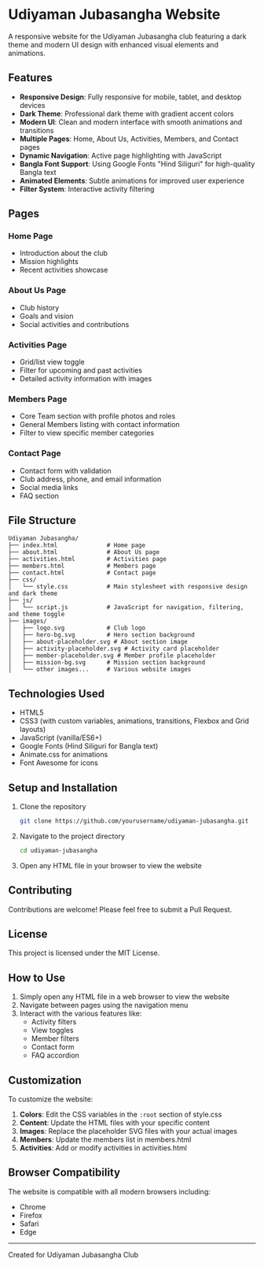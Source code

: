 # Udiyaman Jubasangha Website

A responsive website for the Udiyaman Jubasangha club featuring a dark theme and modern UI design with enhanced visual elements and animations.

## Features

- **Responsive Design**: Fully responsive for mobile, tablet, and desktop devices
- **Dark Theme**: Professional dark theme with gradient accent colors
- **Modern UI**: Clean and modern interface with smooth animations and transitions
- **Multiple Pages**: Home, About Us, Activities, Members, and Contact pages
- **Dynamic Navigation**: Active page highlighting with JavaScript
- **Bangla Font Support**: Using Google Fonts "Hind Siliguri" for high-quality Bangla text
- **Animated Elements**: Subtle animations for improved user experience
- **Filter System**: Interactive activity filtering

## Pages

### Home Page
- Introduction about the club
- Mission highlights
- Recent activities showcase

### About Us Page
- Club history
- Goals and vision
- Social activities and contributions

### Activities Page
- Grid/list view toggle
- Filter for upcoming and past activities
- Detailed activity information with images

### Members Page
- Core Team section with profile photos and roles
- General Members listing with contact information
- Filter to view specific member categories

### Contact Page
- Contact form with validation
- Club address, phone, and email information
- Social media links
- FAQ section

## File Structure

```
Udiyaman Jubasangha/
├── index.html              # Home page
├── about.html              # About Us page
├── activities.html         # Activities page
├── members.html            # Members page
├── contact.html            # Contact page
├── css/
│   └── style.css           # Main stylesheet with responsive design and dark theme
├── js/
│   └── script.js           # JavaScript for navigation, filtering, and theme toggle
├── images/
│   ├── logo.svg            # Club logo
│   ├── hero-bg.svg         # Hero section background
│   ├── about-placeholder.svg # About section image
│   ├── activity-placeholder.svg # Activity card placeholder
│   ├── member-placeholder.svg # Member profile placeholder
│   ├── mission-bg.svg      # Mission section background
│   └── other images...     # Various website images
```

## Technologies Used

- HTML5
- CSS3 (with custom variables, animations, transitions, Flexbox and Grid layouts)
- JavaScript (vanilla/ES6+)
- Google Fonts (Hind Siliguri for Bangla text)
- Animate.css for animations
- Font Awesome for icons

## Setup and Installation

1. Clone the repository
   ```bash
   git clone https://github.com/yourusername/udiyaman-jubasangha.git
   ```

2. Navigate to the project directory
   ```bash
   cd udiyaman-jubasangha
   ```

3. Open any HTML file in your browser to view the website

## Contributing

Contributions are welcome! Please feel free to submit a Pull Request.

## License

This project is licensed under the MIT License.

## How to Use

1. Simply open any HTML file in a web browser to view the website
2. Navigate between pages using the navigation menu
3. Interact with the various features like:
   - Activity filters
   - View toggles
   - Member filters
   - Contact form
   - FAQ accordion

## Customization

To customize the website:

1. **Colors**: Edit the CSS variables in the `:root` section of style.css
2. **Content**: Update the HTML files with your specific content
3. **Images**: Replace the placeholder SVG files with your actual images
4. **Members**: Update the members list in members.html
5. **Activities**: Add or modify activities in activities.html

## Browser Compatibility

The website is compatible with all modern browsers including:
- Chrome
- Firefox
- Safari
- Edge

---

Created for Udiyaman Jubasangha Club